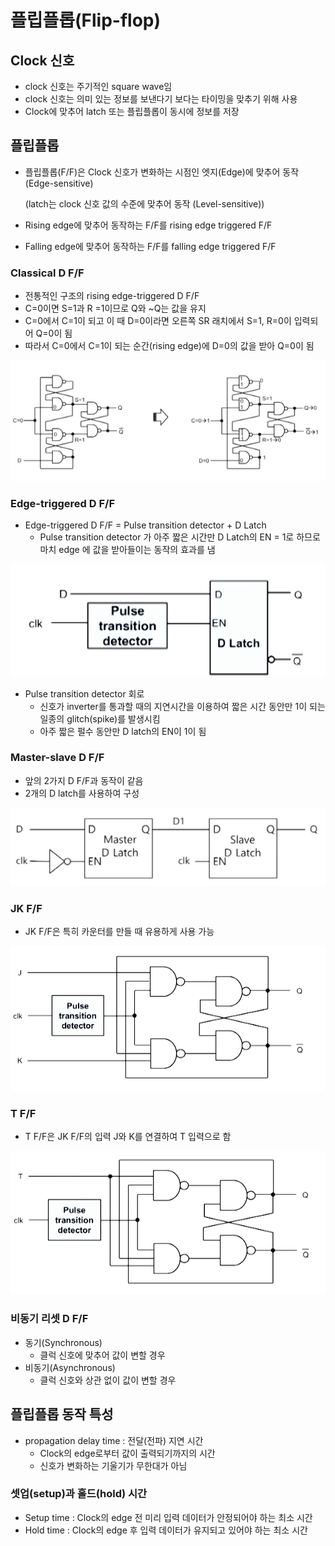 # 플립플롭(Flip-flop)

## Clock 신호

- clock 신호는 주기적인 square wave임
- clock 신호는 의미 있는 정보를 보낸다기 보다는 타이밍을 맞추기 위해 사용
- Clock에 맞추어 latch 또는 플립플롭이 동시에 정보를 저장

## 플립플롭

- 플립플롭(F/F)은 Clock 신호가 변화하는 시점인 엣지(Edge)에 맞추어 동작 (Edge-sensitive)

  (latch는 clock 신호 값의 수준에 맞추어 동작 (Level-sensitive))

- Rising edge에 맞추어 동작하는 F/F를 rising edge triggered F/F
- Falling edge에 맞추어 동작하는 F/F를 falling edge triggered F/F

### Classical D F/F

- 전통적인 구조의 rising edge-triggered D F/F
- C=0이면 S=1과 R =1이므로 Q와 ~Q는 값을 유지
- C=0에서 C=1이 되고 이 때 D=0이라면 오른쪽 SR 래치에서 S=1, R=0이 입력되어 Q=0이 됨
- 따라서 C=0에서 C=1이 되는 순간(rising edge)에 D=0의 값을 받아 Q=0이 됨

![image-20220320013709039](08_flipflop.assets/image-20220320013709039.png)

 

###  Edge-triggered D F/F

- Edge-triggered D F/F = Pulse transition detector + D Latch
  - Pulse transition detector 가 아주 짧은 시간만 D Latch의 EN = 1로 하므로 마치 edge 에 값을 받아들이는 동작의 효과를 냄 

![image-20220329190127691](08_flipflop.assets/image-20220329190127691.png)

- Pulse transition detector 회로
  - 신호가 inverter를 통과할 때의 지연시간을 이용하여 짧은 시간 동안만 1이 되는 일종의 glitch(spike)를 발생시킴 
  - 아주 짧은 펄수 동안만 D latch의 EN이 1이 됨

### Master-slave D F/F

- 앞의 2가지 D F/F과 동작이 같음
- 2개의 D latch를 사용하여 구성

![image-20220329190503889](08_flipflop.assets/image-20220329190503889.png)

### JK F/F

- JK F/F은 특히 카운터를 만들 때 유용하게 사용 가능

![image-20220329191133264](08_flipflop.assets/image-20220329191133264.png)

### T F/F

- T F/F은 JK F/F의 입력 J와 K를 연결하여 T 입력으로 함

![image-20220329191946508](08_flipflop.assets/image-20220329191946508.png)

### 비동기 리셋 D F/F

- 동기(Synchronous)
  - 클럭 신호에 맞추어 값이 변할 경우
- 비동기(Asynchronous)
  - 클럭 신호와 상관 없이 값이 변할 경우 

## 플립플롭 동작 특성

- propagation delay time : 전달(전파) 지연 시간
  - Clock의 edge로부터 값이 출력되기까지의 시간 
  - 신호가 변화하는 기울기가 무한대가 아님 

### 셋업(setup)과 홀드(hold) 시간

- Setup time : Clock의 edge 전 미리 입력 데이터가 안정되어야 하는 최소 시간
- Hold time : Clock의 edge 후 입력 데이터가 유지되고 있어야 하는 최소 시간 

 